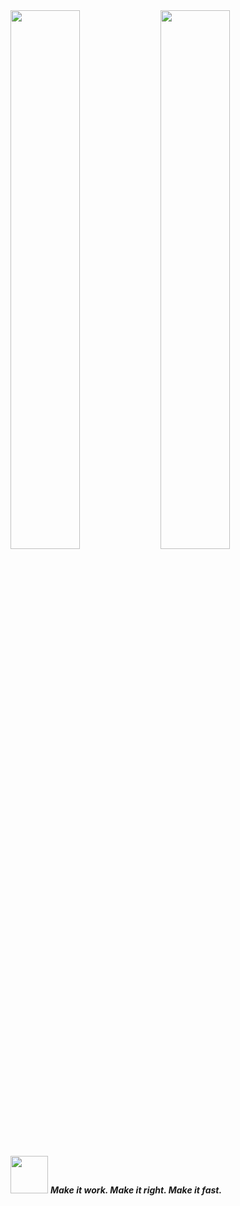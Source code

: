 <div class="wrapper">
  <img align="left" width="47%" src="https://github-readme-streak-stats.herokuapp.com?user=Eugene-Oluoch&theme=gotham">

  <img align="left" width="47%" src="https://github-readme-stats.vercel.app/api?username=Eugene-Oluoch&theme=gotham&custom_title=Eugene's%20github%20stats">
</div>

<img src="https://media.giphy.com/media/LnQjpWaON8nhr21vNW/giphy.gif" width="60"> <em><b>Make it work. Make it right. Make it fast.</b></em>
